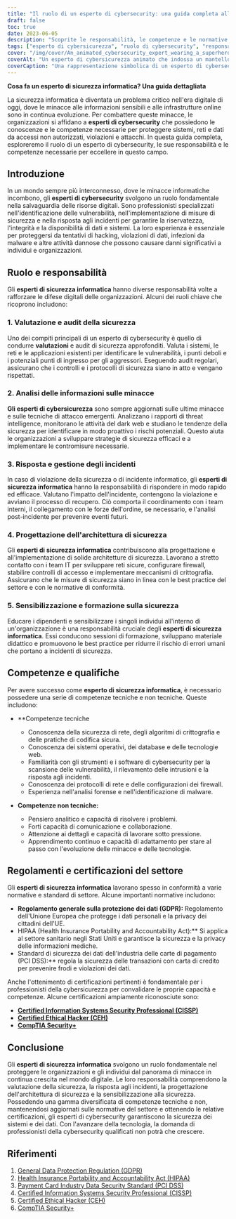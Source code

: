 ```yaml
---
title: "Il ruolo di un esperto di cybersecurity: una guida completa alla protezione delle risorse digitali"
draft: false
toc: true
date: 2023-06-05
description: "Scoprite le responsabilità, le competenze e le normative di settore che definiscono il ruolo di un esperto di cybersecurity nella salvaguardia dei beni digitali e nella lotta alle minacce informatiche."
tags: ["esperto di cybersicurezza", "ruolo di cybersecurity", "responsabilità della cybersecurity", "competenze di cybersecurity", "intelligence sulle minacce", "risposta agli incidenti", "consapevolezza della sicurezza", "sicurezza della rete", "algoritmi di crittografia", "codifica sicura", "normative di settore", "GDPR", "HIPAA", "PCI DSS", "certificazioni", "CISSP", "CEH", "Sicurezza CompTIA+", "Protezione dei beni digitali", "minacce informatiche", "sicurezza dei dati", "protezione della rete", "valutazione della vulnerabilità", "controlli di sicurezza", "rilevamento di malware", "prevenzione delle violazioni dei dati", "carriera nella cybersecurity", "formazione sulla cybersicurezza", "certificazioni di cybersecurity", "sicurezza delle informazioni", "difesa informatica"]
cover: "/img/cover/An_animated_cybersecurity_expert_wearing_a_superhero_cape.png"
coverAlt: "Un esperto di cybersicurezza animato che indossa un mantello da supereroe, in piedi con sicurezza con uno scudo in una mano e il simbolo di un lucchetto nell'altra, che protegge le risorse digitali."
coverCaption: "Una rappresentazione simbolica di un esperto di cybersecurity, armato di conoscenze e strumenti, che difende le risorse digitali dalle minacce informatiche."
---
```


**Cosa fa un esperto di sicurezza informatica? Una guida dettagliata**

La sicurezza informatica è diventata un problema critico nell'era digitale di oggi, dove le minacce alle informazioni sensibili e alle infrastrutture online sono in continua evoluzione. Per combattere queste minacce, le organizzazioni si affidano a **esperti di cybersecurity** che possiedono le conoscenze e le competenze necessarie per proteggere sistemi, reti e dati da accessi non autorizzati, violazioni e attacchi. In questa guida completa, esploreremo il ruolo di un esperto di cybersecurity, le sue responsabilità e le competenze necessarie per eccellere in questo campo.

## Introduzione

In un mondo sempre più interconnesso, dove le minacce informatiche incombono, gli **esperti di cybersecurity** svolgono un ruolo fondamentale nella salvaguardia delle risorse digitali. Sono professionisti specializzati nell'identificazione delle vulnerabilità, nell'implementazione di misure di sicurezza e nella risposta agli incidenti per garantire la riservatezza, l'integrità e la disponibilità di dati e sistemi. La loro esperienza è essenziale per proteggersi da tentativi di hacking, violazioni di dati, infezioni da malware e altre attività dannose che possono causare danni significativi a individui e organizzazioni.

## Ruolo e responsabilità

Gli **esperti di sicurezza informatica** hanno diverse responsabilità volte a rafforzare le difese digitali delle organizzazioni. Alcuni dei ruoli chiave che ricoprono includono:

### 1. Valutazione e audit della sicurezza

Uno dei compiti principali di un esperto di cybersecurity è quello di condurre **valutazioni** e audit di sicurezza approfonditi. Valuta i sistemi, le reti e le applicazioni esistenti per identificare le vulnerabilità, i punti deboli e i potenziali punti di ingresso per gli aggressori. Eseguendo audit regolari, assicurano che i controlli e i protocolli di sicurezza siano in atto e vengano rispettati.

### 2. Analisi delle informazioni sulle minacce

**Gli esperti di cybersicurezza** sono sempre aggiornati sulle ultime minacce e sulle tecniche di attacco emergenti. Analizzano i rapporti di threat intelligence, monitorano le attività del dark web e studiano le tendenze della sicurezza per identificare in modo proattivo i rischi potenziali. Questo aiuta le organizzazioni a sviluppare strategie di sicurezza efficaci e a implementare le contromisure necessarie.

### 3. Risposta e gestione degli incidenti

In caso di violazione della sicurezza o di incidente informatico, gli **esperti di sicurezza informatica** hanno la responsabilità di rispondere in modo rapido ed efficace. Valutano l'impatto dell'incidente, contengono la violazione e avviano il processo di recupero. Ciò comporta il coordinamento con i team interni, il collegamento con le forze dell'ordine, se necessario, e l'analisi post-incidente per prevenire eventi futuri.

### 4. Progettazione dell'architettura di sicurezza

Gli **esperti di sicurezza informatica** contribuiscono alla progettazione e all'implementazione di solide architetture di sicurezza. Lavorano a stretto contatto con i team IT per sviluppare reti sicure, configurare firewall, stabilire controlli di accesso e implementare meccanismi di crittografia. Assicurano che le misure di sicurezza siano in linea con le best practice del settore e con le normative di conformità.

### 5. Sensibilizzazione e formazione sulla sicurezza

Educare i dipendenti e sensibilizzare i singoli individui all'interno di un'organizzazione è una responsabilità cruciale degli **esperti di sicurezza informatica**. Essi conducono sessioni di formazione, sviluppano materiale didattico e promuovono le best practice per ridurre il rischio di errori umani che portano a incidenti di sicurezza.

## Competenze e qualifiche

Per avere successo come **esperto di sicurezza informatica**, è necessario possedere una serie di competenze tecniche e non tecniche. Queste includono:

- **Competenze tecniche
  - Conoscenza della sicurezza di rete, degli algoritmi di crittografia e delle pratiche di codifica sicura.
  - Conoscenza dei sistemi operativi, dei database e delle tecnologie web.
  - Familiarità con gli strumenti e i software di cybersecurity per la scansione delle vulnerabilità, il rilevamento delle intrusioni e la risposta agli incidenti.
  - Conoscenza dei protocolli di rete e delle configurazioni dei firewall.
  - Esperienza nell'analisi forense e nell'identificazione di malware.
  
- **Competenze non tecniche:**
  - Pensiero analitico e capacità di risolvere i problemi.
  - Forti capacità di comunicazione e collaborazione.
  - Attenzione ai dettagli e capacità di lavorare sotto pressione.
  - Apprendimento continuo e capacità di adattamento per stare al passo con l'evoluzione delle minacce e delle tecnologie.

## Regolamenti e certificazioni del settore

Gli **esperti di sicurezza informatica** lavorano spesso in conformità a varie normative e standard di settore. Alcune importanti normative includono:

- **Regolamento generale sulla protezione dei dati (GDPR):** Regolamento dell'Unione Europea che protegge i dati personali e la privacy dei cittadini dell'UE.
- HIPAA (Health Insurance Portability and Accountability Act):** Si applica al settore sanitario negli Stati Uniti e garantisce la sicurezza e la privacy delle informazioni mediche.
- Standard di sicurezza dei dati dell'industria delle carte di pagamento (PCI DSS):** regola la sicurezza delle transazioni con carta di credito per prevenire frodi e violazioni dei dati.

Anche l'ottenimento di certificazioni pertinenti è fondamentale per i professionisti della cybersicurezza per convalidare le proprie capacità e competenze. Alcune certificazioni ampiamente riconosciute sono:

- [**Certified Information Systems Security Professional (CISSP)**](https://simeononsecurity.ch/articles/a-guide-to-earning-the-isc2-cissp-certification/)
- [**Certified Ethical Hacker (CEH)**](https://simeononsecurity.ch/articles/preparing-for-the-ceh-certified-ethical-hacker-certification-exam/)
- [**CompTIA Security+**](https://simeononsecurity.ch/articles/comptias-security-plus-sy0-601-what-do-you-need-to-know/)

## Conclusione

Gli **esperti di sicurezza informatica** svolgono un ruolo fondamentale nel proteggere le organizzazioni e gli individui dal panorama di minacce in continua crescita nel mondo digitale. Le loro responsabilità comprendono la valutazione della sicurezza, la risposta agli incidenti, la progettazione dell'architettura di sicurezza e la sensibilizzazione alla sicurezza. Possedendo una gamma diversificata di competenze tecniche e non, mantenendosi aggiornati sulle normative del settore e ottenendo le relative certificazioni, gli esperti di cybersecurity garantiscono la sicurezza dei sistemi e dei dati. Con l'avanzare della tecnologia, la domanda di professionisti della cybersecurity qualificati non potrà che crescere.

## Riferimenti

1. [General Data Protection Regulation (GDPR)](https://gdpr.eu/)
2. [Health Insurance Portability and Accountability Act (HIPAA)](https://www.hhs.gov/hipaa/index.html)
3. [Payment Card Industry Data Security Standard (PCI DSS)](https://www.pcisecuritystandards.org/)
4. [Certified Information Systems Security Professional (CISSP)](https://www.isc2.org/Certifications/CISSP)
5. [Certified Ethical Hacker (CEH)](https://www.eccouncil.org/programs/certified-ethical-hacker-ceh/)
6. [CompTIA Security+](https://www.comptia.org/certifications/security)
